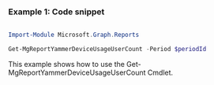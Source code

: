 ### Example 1: Code snippet

```powershell

Import-Module Microsoft.Graph.Reports

Get-MgReportYammerDeviceUsageUserCount -Period $periodId 

```
This example shows how to use the Get-MgReportYammerDeviceUsageUserCount Cmdlet.

